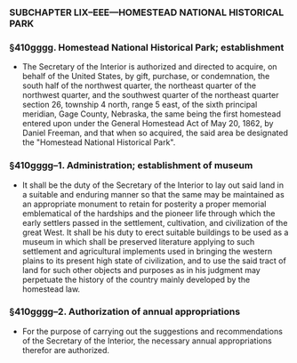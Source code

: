### SUBCHAPTER LIX–EEE—HOMESTEAD NATIONAL HISTORICAL PARK

### §410gggg. Homestead National Historical Park; establishment
* The Secretary of the Interior is authorized and directed to acquire, on behalf of the United States, by gift, purchase, or condemnation, the south half of the northwest quarter, the northeast quarter of the northwest quarter, and the southwest quarter of the northeast quarter section 26, township 4 north, range 5 east, of the sixth principal meridian, Gage County, Nebraska, the same being the first homestead entered upon under the General Homestead Act of May 20, 1862, by Daniel Freeman, and that when so acquired, the said area be designated the "Homestead National Historical Park".

### §410gggg–1. Administration; establishment of museum
* It shall be the duty of the Secretary of the Interior to lay out said land in a suitable and enduring manner so that the same may be maintained as an appropriate monument to retain for posterity a proper memorial emblematical of the hardships and the pioneer life through which the early settlers passed in the settlement, cultivation, and civilization of the great West. It shall be his duty to erect suitable buildings to be used as a museum in which shall be preserved literature applying to such settlement and agricultural implements used in bringing the western plains to its present high state of civilization, and to use the said tract of land for such other objects and purposes as in his judgment may perpetuate the history of the country mainly developed by the homestead law.

### §410gggg–2. Authorization of annual appropriations
* For the purpose of carrying out the suggestions and recommendations of the Secretary of the Interior, the necessary annual appropriations therefor are authorized.